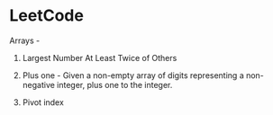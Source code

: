 # LeetCode

Arrays -
1) Largest Number At Least Twice of Others

2)  Plus one - Given a non-empty array of digits representing a non-negative integer, plus one to the integer.

3) Pivot index



